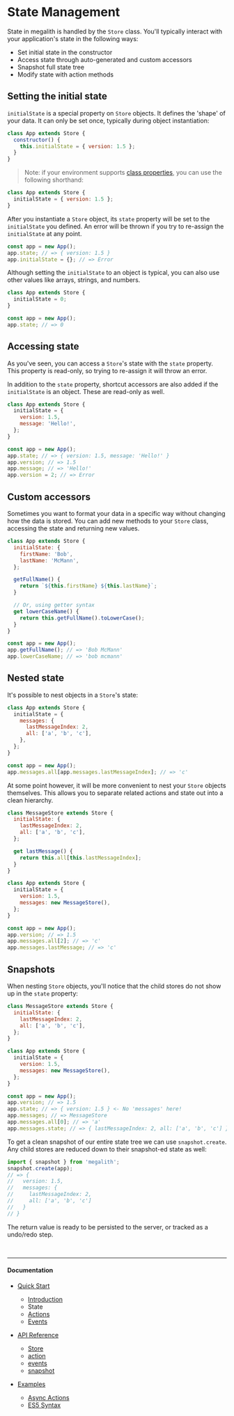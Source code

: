 # State Management

State in megalith is handled by the `Store` class. You'll typically interact
with your application's state in the following ways:

- Set initial state in the constructor
- Access state through auto-generated and custom accessors
- Snapshot full state tree
- Modify state with action methods

## Setting the initial state

`initialState` is a special property on `Store` objects. It defines the 'shape'
of your data. It can only be set once, typically during object instantiation:

```js
class App extends Store {
  constructor() {
    this.initialState = { version: 1.5 };
  }
}
```

> Note: if your environment supports
> [class properties](https://babeljs.io/docs/plugins/transform-class-properties/),
> you can use the following shorthand:

```js
class App extends Store {
  initialState = { version: 1.5 };
}
```

After you instantiate a `Store` object, its `state` property will be set to the
`initialState` you defined. An error will be thrown if you try to re-assign
the `initialState` at any point.

```js
const app = new App();
app.state; // => { version: 1.5 }
app.initialState = {}; // => Error
```

Although setting the `initialState` to an object is typical, you can also use
other values like arrays, strings, and numbers.

```js
class App extends Store {
  initialState = 0;
}

const app = new App();
app.state; // => 0
```

## Accessing state

As you've seen, you can access a `Store`'s state with the `state` property. This
property is read-only, so trying to re-assign it will throw an error.

In addition to the `state` property, shortcut accessors are also added if the
`initialState` is an object. These are read-only as well.

```js
class App extends Store {
  initialState = {
    version: 1.5,
    message: 'Hello!',
  };
}

const app = new App();
app.state; // => { version: 1.5, message: 'Hello!' }
app.version; // => 1.5
app.message; // => 'Hello!'
app.version = 2; // => Error
```

## Custom accessors

Sometimes you want to format your data in a specific way without changing how
the data is stored. You can add new methods to your `Store` class, accessing
the state and returning new values.

```js
class App extends Store {
  initialState: {
    firstName: 'Bob',
    lastName: 'McMann',
  };

  getFullName() {
    return `${this.firstName} ${this.lastName}`;
  }

  // Or, using getter syntax
  get lowerCaseName() {
    return this.getFullName().toLowerCase();
  }
}

const app = new App();
app.getFullName(); // => 'Bob McMann'
app.lowerCaseName; // => 'bob mcmann'
```

## Nested state

It's possible to nest objects in a `Store`'s state:

```js
class App extends Store {
  initialState = {
    messages: {
      lastMessageIndex: 2,
      all: ['a', 'b', 'c'],
    },
  };
}

const app = new App();
app.messages.all[app.messages.lastMessageIndex]; // => 'c'
```

At some point however, it will be more convenient to nest your `Store` objects
themselves. This allows you to separate related actions and state out into a
clean hierarchy.

```js
class MessageStore extends Store {
  initialState: {
    lastMessageIndex: 2,
    all: ['a', 'b', 'c'],
  };

  get lastMessage() {
    return this.all[this.lastMessageIndex];
  }
}

class App extends Store {
  initialState = {
    version: 1.5,
    messages: new MessageStore(),
  };
}

const app = new App();
app.version; // => 1.5
app.messages.all[2]; // => 'c'
app.messages.lastMessage; // => 'c'
```

## Snapshots

When nesting `Store` objects, you'll notice that the child stores do not show up
in the `state` property:

```js
class MessageStore extends Store {
  initialState: {
    lastMessageIndex: 2,
    all: ['a', 'b', 'c'],
  };
}

class App extends Store {
  initialState = {
    version: 1.5,
    messages: new MessageStore(),
  };
}

const app = new App();
app.version; // => 1.5
app.state; // => { version: 1.5 } <- No 'messages' here!
app.messages; // => MessageStore
app.messages.all[0]; // => 'a'
app.messages.state; // => { lastMessageIndex: 2, all: ['a', 'b', 'c'] }
```

To get a clean snapshot of our entire state tree we can use `snapshot.create`.
Any child stores are reduced down to their snapshot-ed state as well:

```js
import { snapshot } from 'megalith';
snapshot.create(app);
// => {
//   version: 1.5,
//   messages: {
//     lastMessageIndex: 2,
//     all: ['a', 'b', 'c']
//   }
// }
```

The return value is ready to be persisted to the server, or tracked as a
undo/redo step.

<br><hr><h4>Documentation</h4>

  - [Quick Start](/docs/quick-start)
    - [Introduction](/docs/quick-start/1-introduction.md)
    - State
    - [Actions](/docs/quick-start/3-actions.md)
    - [Events](/docs/quick-start/4-events.md)

  - [API Reference](/docs/api)
    - [Store](/docs/api/Store.md)
    - [action](/docs/api/action.md)
    - [events](/docs/api/events.md)
    - [snapshot](/docs/api/snapshot.md)

  - [Examples](/docs/examples)
    - [Async Actions](/docs/examples/async-actions.md)
    - [ES5 Syntax](/docs/examples/es5.md)
